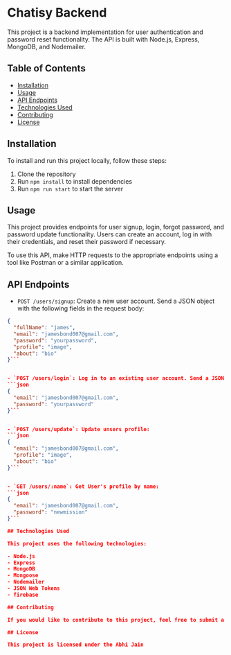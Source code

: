 # Chatisy Backend

This project is a backend implementation for user authentication and password reset functionality. The API is built with Node.js, Express, MongoDB, and Nodemailer.

## Table of Contents

- [Installation](#installation)
- [Usage](#usage)
- [API Endpoints](#api-endpoints)
- [Technologies Used](#technologies-used)
- [Contributing](#contributing)
- [License](#license)

## Installation

To install and run this project locally, follow these steps:

1. Clone the repository
2. Run `npm install` to install dependencies
4. Run `npm run start` to start the server

## Usage

This project provides endpoints for user signup, login, forgot password, and password update functionality. Users can create an account, log in with their credentials, and reset their password if necessary.

To use this API, make HTTP requests to the appropriate endpoints using a tool like Postman or a similar application.

## API Endpoints

- `POST /users/signup`: Create a new user account. Send a JSON object with the following fields in the request body:

```json
{
  "fullName": "james",
  "email": "jamesbond007@gmail.com",
  "password": "yourpassword",
  "profile": "image",
  "about": "bio"
}```


- `POST /users/login`: Log in to an existing user account. Send a JSON object with the following fields in the request body:
```json
{
  "email": "jamesbond007@gmail.com",
  "password": "yourpassword"
}```


- `POST /users/update`: Update unsers profile:
```json
{
  "email": "jamesbond007@gmail.com",
  "profile": "image",
  "about": "bio"
}```


- `GET /users/:name`: Get User's profile by name:
```json
{
  "email": "jamesbond007@gmail.com",
  "password": "newmission"
}```

## Technologies Used

This project uses the following technologies:

- Node.js
- Express
- MongoDB
- Mongoose
- Nodemailer
- JSON Web Tokens
- firebase

## Contributing

If you would like to contribute to this project, feel free to submit a pull request.

## License

This project is licensed under the Abhi Jain




